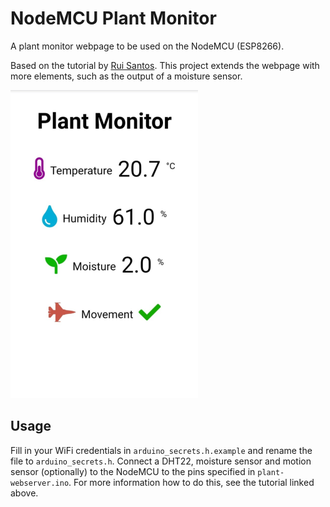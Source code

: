 # NodeMCU Plant Monitor
A plant monitor webpage to be used on the NodeMCU (ESP8266).

Based on the tutorial by [Rui Santos](https://randomnerdtutorials.com/esp32-dht11-dht22-temperature-humidity-web-server-arduino-ide/). This project extends the webpage with more elements, such as the output of a moisture sensor.

![Webpage preview](etc/web_preview.png)

## Usage
Fill in your WiFi credentials in `arduino_secrets.h.example` and rename the file to `arduino_secrets.h`.
Connect a DHT22, moisture sensor and motion sensor (optionally) to the NodeMCU to the pins specified in `plant-webserver.ino`.
For more information how to do this, see the tutorial linked above.
